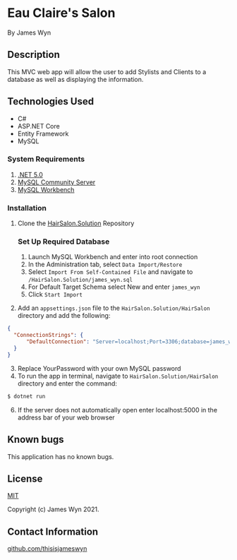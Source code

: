 # Eau Claire's Salon

By James Wyn

## Description
This MVC web app will allow the user to add Stylists and Clients to a database as well as displaying the information.

## Technologies Used

* C#
* ASP.NET Core
* Entity Framework
* MySQL

### System Requirements 
1. [.NET 5.0](https://dotnet.microsoft.com/download)  
1. [MySQL Community Server](https://dev.mysql.com/downloads/file/?id=484914)
1. [MySQL Workbench](https://dev.mysql.com/downloads/file/?id=484391)

### Installation
1. Clone the [HairSalon.Solution](https://github.com/Thisisjameswyn/HairSalon.Solution) Repository

    ### Set Up Required Database
    1. Launch MySQL Workbench and enter into root connection
    1. In the Administration tab, select `Data Import/Restore`
    1. Select `Import From Self-Contained File` and navigate to `/HairSalon.Solution/james_wyn.sql`
    1. For Default Target Schema select New and enter `james_wyn`
    1. Click `Start Import`

2. Add an `appsettings.json` file to the `HairSalon.Solution/HairSalon` directory and add the following:
```json
{
  "ConnectionStrings": {
      "DefaultConnection": "Server=localhost;Port=3306;database=james_wyn;uid=root;pwd=YourPassword;"
  }
}
```
3. Replace YourPassword with your own MySQL password
4. To run the app in terminal, navigate to `HairSalon.Solution/HairSalon` directory and enter the command:
```cs
$ dotnet run
```
6. If the server does not automatically open enter localhost:5000 in the address bar of your web browser

## Known bugs

This application has no known bugs.

## License

[MIT](https://opensource.org/licenses/MIT)

Copyright (c) James Wyn 2021.

## Contact Information

[github.com/thisisjameswyn](http://github.com/thisisjameswyn)